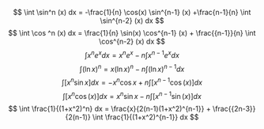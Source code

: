 $$
\int \sin^n (x) dx = -\frac{1}{n} \cos(x) \sin^{n-1} (x) +\frac{n-1}{n} \int \sin^{n-2} (x) dx
$$
$$
\int \cos ^n (x) dx = \frac{1}{n} \sin(x)  \cos^{n-1} (x) + \frac{{n-1}}{n} \int \cos^{n-2} (x) dx
$$
$$
\int x^n e^x dx = x^n e^x - n \int x^{n-1} e^x dx
$$
$$
\int (\ln x)^n = x (\ln  x)^n - n \int (\ln x)^{n-1} dx
$$
$$
\int [x^n \sin x] dx = - x^n \cos x + n\int [x^{n-1} \cos (x)] dx 
$$
$$
\int [x^n \cos (x) ]dx = x^n \sin x - n \int [x^{n-1} \sin (x)]dx
$$
$$
\int \frac{1}{(1+x^2)^n} dx = \frac{x}{2(n-1)(1+x^2)^{n-1}} + \frac{{2n-3}}{2(n-1)} \int \frac{1}{(1+x^2)^{n-1}} dx
$$
